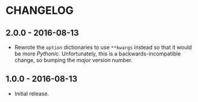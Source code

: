 # CHANGELOG

## 2.0.0 - 2016-08-13

*  Rewrote the `option` dictionaries to use `**kwargs` instead so that it would be more _Pythonic_. Unfortunately, this is a backwards-incompatible change, so bumping the _major_ version number.

## 1.0.0 - 2016-08-13

*  Initial release.
